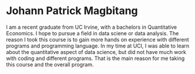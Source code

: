 # Johann Patrick Magbitang

I am a recent graduate from UC Irvine, with a bachelors in Quantitative Economics. I hope to pursue
a field in data sciene or data analysis. The reason I took this course is to gain more hands on 
experience with different programs and programming language. In my time at UCI, I was able to learn 
about the quantitative aspect of data science, but did not have much work with coding and different programs.
That is the main reason for me taking this course and the overall program. 